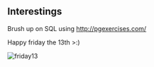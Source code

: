 Interestings
------------
Brush up on SQL using http://pgexercises.com/

Happy friday the 13th >:)

![friday13](http://i.giphy.com/xRUh2um9whXOw.gif)
